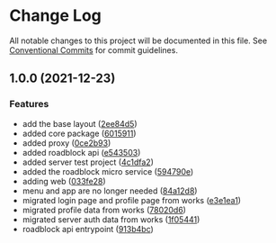 # Change Log

All notable changes to this project will be documented in this file.
See [Conventional Commits](https://conventionalcommits.org) for commit guidelines.

## 1.0.0 (2021-12-23)


### Features

* add the base layout ([2ee84d5](https://github.com/zthun/roadblock/commit/2ee84d54224a81ebe5d26ccb7b2db9d6591d0464))
* added core package ([6015911](https://github.com/zthun/roadblock/commit/60159112eed15fb31e86f01cd504bdba0b57952b))
* added proxy ([0ce2b93](https://github.com/zthun/roadblock/commit/0ce2b9349aa37a6a73fe2d51818ab0252a9f08d0))
* added roadblock api ([e543503](https://github.com/zthun/roadblock/commit/e54350380b5501d1fc2d45fb17d43a61564bd38d))
* added server test project ([4c1dfa2](https://github.com/zthun/roadblock/commit/4c1dfa2ae0bf59ae49144c40b243d341d77e616e))
* added the roadblock micro service ([594790e](https://github.com/zthun/roadblock/commit/594790e7f66034bb2e35300a23768550e1ccfbe0))
* adding web ([033fe28](https://github.com/zthun/roadblock/commit/033fe280394775dbe681f7e70363a9c75e8cc486))
* menu and app are no longer needed ([84a12d8](https://github.com/zthun/roadblock/commit/84a12d84c83525eefe7555c7a6b61287aaf31388))
* migrated login page and profile page from works ([e3e1ea1](https://github.com/zthun/roadblock/commit/e3e1ea168d5ddd414226d8f0014ee2ffc3d62f52))
* migrated profile data from works ([78020d6](https://github.com/zthun/roadblock/commit/78020d6985947c04cd0fb4d0b3cc5c9811556111))
* migrated server auth data from works ([1f05441](https://github.com/zthun/roadblock/commit/1f0544179f376f5d244dace02c37d8f2b4c33178))
* roadblock api entrypoint ([913b4bc](https://github.com/zthun/roadblock/commit/913b4bc89935a70827e0945c7f8fcfaccdde90da))
